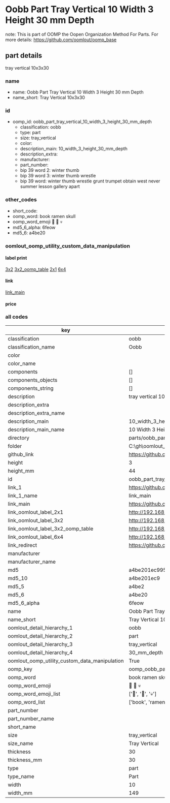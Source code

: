 # Oobb Part Tray Vertical 10 Width 3 Height 30 mm Depth  

note: This is part of OOMP the Oopen Organization Method For Parts. For more details: https://github.com/oomlout/oomp_base

##  part details
  



tray vertical 10x3x30



### name
* name: Oobb Part Tray Vertical 10 Width 3 Height 30 mm Depth
* name_short: Tray Vertical 10x3x30 
### id
* oomp_id: oobb_part_tray_vertical_10_width_3_height_30_mm_depth
  * classification: oobb
  * type: part
  * size: tray_vertical
  * color: 
  * description_main: 10_width_3_height_30_mm_depth
  * description_extra: 
  * manufacturer: 
  * part_number: 
  * bip 39 word 2: winter thumb
  * bip 39 word 3: winter thumb wrestle
  * bip 39 word: winter thumb wrestle grunt trumpet obtain west never summer lesson gallery apart

### other_codes
* short_code: 
* oomp_word: book ramen skull
* oomp_word_emoji :book: :ramen: :skull:
* md5_6_alpha: 6feow
* md5_6: a4be20






### oomlout_oomp_utility_custom_data_manipulation
#### label print
[3x2](http://192.168.1.245:1112/?label=oomp%206feow)
[3x2_oomp_table](http://192.168.1.108:1112/?label=oomp%206feow)
[2x1](http://192.168.1.242:1112/?label=oomp%206feow)
[6x4](http://192.168.1.55:1112/?label=oomp%206feow)    

#### link

[link_main](https://github.com/oomlout/oomlout_oobb_version_4_generated_parts/tree/main/navigation_oomp/oobb/part/tray_vertical/10_width_3_height_30_mm_depth/part)                              

#### price







### all codes 
| key | value |  
| --- | --- |  
| classification | oobb |  
| classification_name | Oobb |  
| color |  |  
| color_name |  |  
| components | [] |  
| components_objects | [] |  
| components_string | [] |  
| description | tray vertical 10x3x30 |  
| description_extra |  |  
| description_extra_name |  |  
| description_main | 10_width_3_height_30_mm_depth |  
| description_main_name | 10 Width 3 Height 30 mm Depth |  
| directory | parts/oobb_part_tray_vertical_10_width_3_height_30_mm_depth |  
| folder | C:\gh\oomlout_oobb_version_4_generated_parts\parts\oobb_part_tray_vertical_10_width_3_height_30_mm_depth |  
| github_link | https://github.com/oomlout/oomlout_oomp_part_src/tree/main/parts/oobb_part_tray_vertical_10_width_3_height_30_mm_depth |  
| height | 3 |  
| height_mm | 44 |  
| id | oobb_part_tray_vertical_10_width_3_height_30_mm_depth |  
| link_1 | https://github.com/oomlout/oomlout_oobb_version_4_generated_parts/tree/main/navigation_oomp/oobb/part/tray_vertical/10_width_3_height_30_mm_depth/part |  
| link_1_name | link_main |  
| link_main | https://github.com/oomlout/oomlout_oobb_version_4_generated_parts/tree/main/navigation_oomp/oobb/part/tray_vertical/10_width_3_height_30_mm_depth/part |  
| link_oomlout_label_2x1 | http://192.168.1.242:1112/?label=oomp%206feow |  
| link_oomlout_label_3x2 | http://192.168.1.245:1112/?label=oomp%206feow |  
| link_oomlout_label_3x2_oomp_table | http://192.168.1.108:1112/?label=oomp%206feow |  
| link_oomlout_label_6x4 | http://192.168.1.55:1112/?label=oomp%206feow |  
| link_redirect | https://github.com/oomlout/oomlout_oobb_version_4_generated_parts/tree/main/parts/oobb_tray_vertical_10_03_30 |  
| manufacturer |  |  
| manufacturer_name |  |  
| md5 | a4be201ec9951f2e6274c673fcb85fe0 |  
| md5_10 | a4be201ec9 |  
| md5_5 | a4be2 |  
| md5_6 | a4be20 |  
| md5_6_alpha | 6feow |  
| name | Oobb Part Tray Vertical 10 Width 3 Height 30 mm Depth |  
| name_short | Tray Vertical 10x3x30  |  
| oomlout_detail_hierarchy_1 | oobb |  
| oomlout_detail_hierarchy_2 | part |  
| oomlout_detail_hierarchy_3 | tray_vertical |  
| oomlout_detail_hierarchy_4 | 30_mm_depth |  
| oomlout_oomp_utility_custom_data_manipulation | True |  
| oomp_key | oomp_oobb_part_tray_vertical_10_width_3_height_30_mm_depth |  
| oomp_word | book ramen skull |  
| oomp_word_emoji | :book: :ramen: :skull: |  
| oomp_word_emoji_list | [':book:', ':ramen:', ':skull:'] |  
| oomp_word_list | ['book', 'ramen', 'skull'] |  
| part_number |  |  
| part_number_name |  |  
| short_name |  |  
| size | tray_vertical |  
| size_name | Tray Vertical |  
| thickness | 30 |  
| thickness_mm | 30 |  
| type | part |  
| type_name | Part |  
| width | 10 |  
| width_mm | 149 |  
